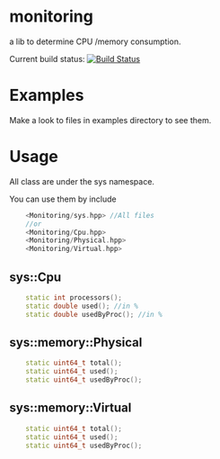 monitoring
==========

a lib to determine CPU /memory consumption.


Current build status: [![Build Status](https://travis-ci.org/Krozark/monitoring.png?branch=master)](https://travis-ci.org/Krozark/monitoring)


Examples
========

Make a look to files in examples directory to see them.


Usage
=====

All class are under the sys namespace.

You can use them by include 
```c++
    <Monitoring/sys.hpp> //All files
    //or
    <Monitoring/Cpu.hpp>
    <Monitoring/Physical.hpp>
    <Monitoring/Virtual.hpp>
```


sys::Cpu
--------

```c++
    static int processors();
    static double used(); //in %
    static double usedByProc(); //in %
```


sys::memory::Physical
---------------------

```c++
    static uint64_t total();
    static uint64_t used();
    static uint64_t usedByProc();
```

sys::memory::Virtual
--------------------

```c++
    static uint64_t total();
    static uint64_t used();
    static uint64_t usedByProc();
```
